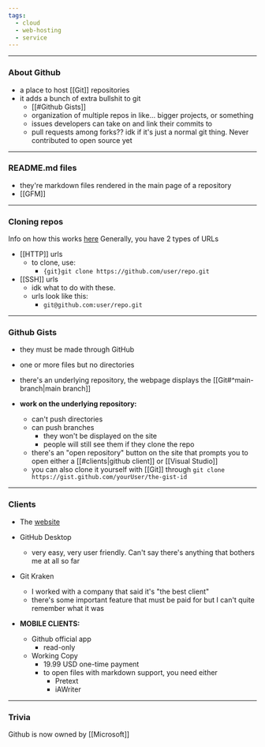 ```yaml
---
tags:
  - cloud
  - web-hosting
  - service
---
```

---

### About Github

- a place to host [[Git]] repositories
- it adds a bunch of extra bullshit to git
	- [[#Github Gists]]
	- organization of multiple repos in like... bigger projects, or something
	- issues developers can take on and link their commits to
	- pull requests among forks?? idk if it's just a normal git thing. Never contributed to open source yet

---

### README.md files

- they're markdown files rendered in the main page of a repository
- [[GFM]]

---

### Cloning repos

Info on how this works [here](https://docs.github.com/en/get-started/getting-started-with-git/about-remote-repositories)
Generally, you have 2 types of URLs
- [[HTTP]] urls
	- to clone, use:
		- `{git}git clone https://github.com/user/repo.git`
- [[SSH]] urls
	- idk what to do with these.
	- urls look like this:
		- `git@github.com:user/repo.git`
		
---

### Github Gists

- they must be made through GitHub
- one or more files but no directories
- there's an underlying repository, the webpage displays the [[Git#^main-branch|main branch]]

- **work on the underlying repository:**
	- can't push directories
	- can push branches
		- they won't be displayed on the site
		- people will still see them if they clone the repo
	- there's an "open repository" button on the site that prompts you to open either a [[#clients|github client]] or [[Visual Studio]]
	- you can also clone it yourself with [[Git]] through `git clone https://gist.github.com/yourUser/the-gist-id`

---

### Clients

- The [website](https://github.com/)
- GitHub Desktop
	- very easy, very user friendly. Can't say there's anything that bothers me at all so far
- Git Kraken
	- I worked with a company that said it's "the best client"
	- there's some important feature that must be paid for but I can't quite remember what it was

- **MOBILE CLIENTS:**
	- Github official app
		- read-only
	- Working Copy
		- 19.99 USD one-time payment
		- to open files with markdown support, you need either
			- Pretext
			- iAWriter

---

### Trivia

Github is now owned by [[Microsoft]]
